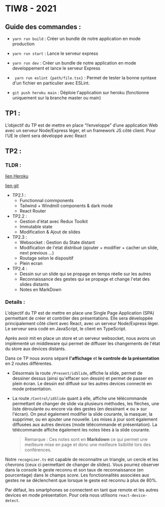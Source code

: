 # TIW8 - 2021

## Guide des commandes :

- `yarn run build` : Créer un bundle de notre application en mode production
- `yarn run start` : Lance le serveur express
- `yarn run dev` : Créer un bundle de notre application en mode developpement et lance le serveur Express
- ` yarn run eslint {path/file.tsx}` : Permet de tester la bonne syntaxe d'un fichier en particulier avec ESLint.

- `git push heroku main` : Déploie l'application sur heroku (fonctionne uniquement sur la branche master ou main)

## TP1 :

L’objectif du TP est de mettre en place “l’enveloppe” d’une application Web avec un serveur Node/Express léger, et un framework JS côté client. Pour l’UE le client sera développé avec React

## TP2 :

### TLDR :
[lien Heroku](https://obscure-beach-17514.herokuapp.com/)

[lien git](https://forge.univ-lyon1.fr/p1807434/tiw8-tp2.git)

- TP2.1 :
  - Functionnal commponents
  - Tailwind + Windmill components & dark mode
  - React Router
- TP2.2 :
  - Gestion d'état avec Redux Toolkit
  - Immutable state
  - Modification & Ajout de slides
- TP2.3 :
  - Websocket : Gestion du State distant
  - Modification de l'etat distribué (ajouter + modifier + cacher un slide, next previous ...)
  - Routage selon le dispositif
  - Plein ecran
- TP2.4 :
  - Dessin sur un slide qui se propage en temps réelle sur les autres
  - Reconnaissance des gestes qui se propage et change l'etat des slides distants
  - Notes en MarkDown 

### Details :

L’objectif du TP est de mettre en place une Single Page Application (SPA) permettant de créer et contrôler des présentations. Elle sera développée principalement côté client avec React, avec un serveur Node/Express léger. Le serveur sera codé en JavaScript, le client en TypeScript.

Après avoir mit en place un store et un serveur websocket, nous avons un implémenté un middleware qui permet de diffuser les changements de l'état du store aux devices distants.

Dans ce TP nous avons séparé **l'affichage** et **le controle de la présentation** en 2 routes différentes.

- Désormais la route `/Present/idSlide`, affiche la slide, permet de dessiner dessus (ainsi qu'effacer son dessin) et permet de passer en plein écran. Le dessin est diffusé sur les autres devices connecté en mode présentation.

- La route `/Control/idSlide` quant à elle, affiche une télécommande permettant de changer de slide via plusieurs méthodes, les flèches, une liste déroulante ou encore via des gestes (en dessinant **<** ou **>** sur l'écran). On peut également modifier la slide courante, la masquer, la supprimer, ou en ajouter une nouvelle. Les mises à jour sont également diffusées aux autres devices (mode télécommande et présentation). La télécommande affiche également les notes liées à la slide courante. <br>
  > Remarque : Ces notes sont en **Markdown** ce qui permet une meilleure mise en page et donc une meilleure lisibilité lors des conférences.

Notre `recognizer.ts` est capable de reconnaitre un triangle, un cercle et les chevrons (ceux ci permettant de changer de slides). Vous pourrez observer dans la console le geste reconnu et son taux de reconnaissance (en pourcentage) dans le champs _score_. Les fonctionnalités associées aux gestes ne se déclenchent que lorsque le geste est reconnu à plus de 80%.

Par défaut, les smartphones se connectent en tant que remote et les autres devices en mode présentation. Pour cela nous utilisons `react-device-detect`.
